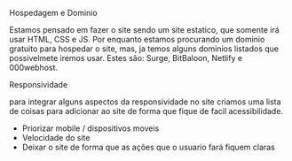 Hospedagem e Dominio

Estamos pensado em fazer o site sendo um site estatico, que somente irá usar HTML, CSS e JS.
Por enquanto estamos procurando um dominio gratuito para hospedar o site, mas, ja temos alguns dominios listados que possivelmete iremos usar.
Estes são: Surge, BitBaloon, Netlify e 000webhost.

Responsividade

para integrar alguns aspectos da responsividade no site criamos uma lista de coisas para adicionar ao site de forma que fique de facil acessibilidade.
- Priorizar mobile / dispositivos moveis
- Velocidade do site
- Deixar o site de forma que as ações que o usuario fará fiquem claras
